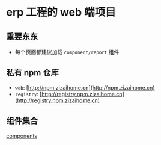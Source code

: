 # erp 工程的 web 端项目

## 重要东东

- 每个页面都建议加载 `component/report` 组件

## 私有 npm 仓库

- `web`: [http://npm.zizaihome.cn](http://npm.zizaihome.cn)
- `registry`: [http://registry.npm.zizaihome.cn](http://registry.npm.zizaihome.cn)

## 组件集合

[components](http://git.zizaihome.cn/senntyou/components)

